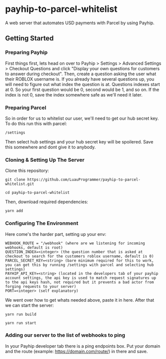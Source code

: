 # payhip-to-parcel-whitelist
A web server that automates USD payments with Parcel by using Payhip.

## Getting Started

### Preparing Payhip

First things first, lets head on over to Payhip > Settings > Advanced Settings > Checkout Questions and click 
"Display your own questions for customers to answer during checkout". Then, create a question asking the user what their ROBLOX username is. If you already have several questions up, you will need to figure out what index the question is at. Questions indexes start at 0. So your first question would be 0, second would be 1, and so on. If the index is not 0, save the index somewhere safe as we'll need it later.

### Preparing Parcel

So in order for us to whitelist our user, we'll need to get our hub secret key. To do this run this with parcel:
```
/settings
```
Then select hub settings and your hub secret key will be spoilered. Save this somewhere and dont give it to anybody.

### Cloning & Setting Up The Server

Clone this repository:
```
git clone https://github.com/LuauProgrammer/payhip-to-parcel-whitelist.git
```
```
cd payhip-to-parcel-whitelist
```
Then, download required dependencies:
```
yarn add
```

### Configuring The Environment

Here come's the harder part, setting up your env:
```
WEBHOOK_ROUTE = "/webhook" (where are we listening for incoming webhooks, default is root)
QUESTION_INDEX=<integer> (the question number that is asked at checkout to search for the customers roblox username, default is 0)
PARCEL_SECRET_KEY=<string> (bare minimum required for this to work, you can get this by running /settings with parcel and selecting hub settings)
PAYHIP_API_KEY=<string> (located in the developers tab of your payhip account settings, the api key is used to match request signatures up to the api keys hash, not required but it prevents a bad actor from forging requests to your server)
PORT=<integer> (self explanatory)
```
We went over how to get whats needed above, paste it in here. After that we can start the server:
```
yarn run build
```
```
yarn run start
```

### Adding our server to the list of webhooks to ping

In your Payhip developer tab there is a ping endpoints box. Put your domain and the route (example: https://domain.com/route/) in there and save.